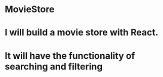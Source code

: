 # MovieStore
# I will build a movie store with React. 
# It will have the functionality of searching and filtering
